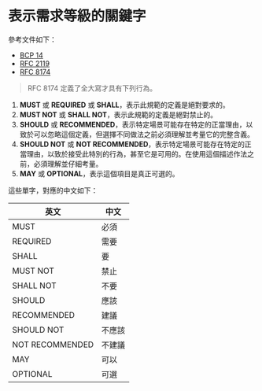 # 表示需求等級的關鍵字

參考文件如下：

* [BCP 14](https://tools.ietf.org/html/bcp14)
* [RFC 2119](https://tools.ietf.org/html/rfc2119)
* [RFC 8174](https://tools.ietf.org/html/rfc8174)

> RFC 8174 定義了全大寫才具有下列行為。

1. **MUST** 或 **REQUIRED** 或 **SHALL**，表示此規範的定義是絕對要求的。
2. **MUST NOT** 或 **SHALL NOT**，表示此規範的定義是絕對禁止的。
3. **SHOULD** 或 **RECOMMENDED**，表示特定場景可能存在特定的正當理由，以致於可以忽略這個定義，但選擇不同做法之前必須理解並考量它的完整含義。
4. **SHOULD NOT** 或 **NOT RECOMMENDED**，表示特定場景可能存在特定的正當理由，以致於接受此特別的行為，甚至它是可用的。在使用這個描述作法之前，必須理解並仔細考量。
5. **MAY** 或 **OPTIONAL**，表示這個項目是真正可選的。

這些單字，對應的中文如下：

| 英文 | 中文 |
| --- | --- |
| MUST | 必須 |
| REQUIRED | 需要|
| SHALL | 要 |
| MUST NOT | 禁止 |
| SHALL NOT | 不要 |
| SHOULD | 應該 |
| RECOMMENDED | 建議 |
| SHOULD NOT | 不應該 |
| NOT RECOMMENDED | 不建議 |
| MAY | 可以 |
| OPTIONAL | 可選 |
